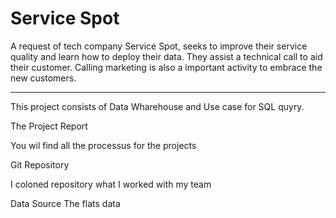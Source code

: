 
# Service Spot

A request of tech company Service Spot, seeks to improve their service quality and learn how to deploy their data. They assist a technical call to aid their customer.
Calling marketing is also a important activity to embrace the new customers. 

___

This project consists of Data Wharehouse and Use case for SQL quyry.

The Project Report

You wil find all the processus for the projects

Git Repository

I coloned repository what I worked with my team

Data Source
The flats data
